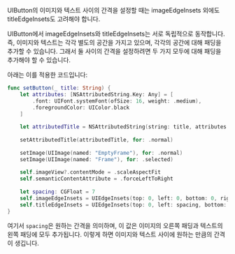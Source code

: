 UIButton의 이미지와 텍스트 사이의 간격을 설정할 때는 imageEdgeInsets 외에도 titleEdgeInsets도 고려해야 합니다.

UIButton에서 imageEdgeInsets와 titleEdgeInsets는 서로 독립적으로 동작합니다. 즉, 이미지와 텍스트는 각각 별도의 공간을 가지고 있으며, 각각의 공간에 대해 패딩을 추가할 수 있습니다. 그래서 둘 사이의 간격을 설정하려면 두 가지 모두에 대해 패딩을 추가해야 할 수 있습니다.

아래는 이를 적용한 코드입니다:

```swift
func setButton(_ title: String) {
    let attributes: [NSAttributedString.Key: Any] = [
        .font: UIFont.systemFont(ofSize: 16, weight: .medium),
        .foregroundColor: UIColor.black
    ]
    
    let attributedTitle = NSAttributedString(string: title, attributes: attributes)
    
    setAttributedTitle(attributedTitle, for: .normal)
    
    setImage(UIImage(named: "EmptyFrame"), for: .normal)
    setImage(UIImage(named: "Frame"), for: .selected)
    
    self.imageView?.contentMode = .scaleAspectFit
    self.semanticContentAttribute = .forceLeftToRight
    
    let spacing: CGFloat = 7
    self.imageEdgeInsets = UIEdgeInsets(top: 0, left: 0, bottom: 0, right: spacing)
    self.titleEdgeInsets = UIEdgeInsets(top: 0, left: spacing, bottom: 0, right: 0)
}
```

여기서 `spacing`은 원하는 간격을 의미하며, 이 값은 이미지의 오른쪽 패딩과 텍스트의 왼쪽 패딩에 모두 추가됩니다. 이렇게 하면 이미지와 텍스트 사이에 원하는 만큼의 간격이 생깁니다.